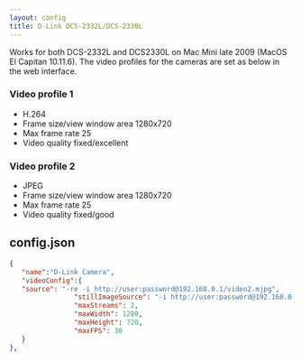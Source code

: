 ```yaml
---
layout: config
title: D-Link DCS-2332L/DCS-2330L
---
```

Works for both DCS-2332L and DCS2330L on Mac Mini late 2009 (MacOS El Capitan 10.11.6). The video profiles for the cameras are set as below in the web interface.

### Video profile 1
* H.264
* Frame size/view window area 1280x720
* Max frame rate 25
* Video quality fixed/excellent

### Video profile 2
* JPEG
* Frame size/view window area 1280x720
* Max frame rate 25
* Video quality fixed/good

## config.json

```json
{
   "name":"D-Link Camera",
   "videoConfig":{
   "source": "-re -i http://user:password@192.168.0.1/video2.mjpg",
                "stillImageSource": "-i http://user:password@192.168.0.1/image/jpeg.cgi?profileid=1",
                "maxStreams": 2,
                "maxWidth": 1280,
                "maxHeight": 720,
                "maxFPS": 30
   }
},
```
